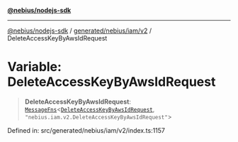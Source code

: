 [**@nebius/nodejs-sdk**](../../../../../README.md)

***

[@nebius/nodejs-sdk](../../../../../README.md) / [generated/nebius/iam/v2](../README.md) / DeleteAccessKeyByAwsIdRequest

# Variable: DeleteAccessKeyByAwsIdRequest

> **DeleteAccessKeyByAwsIdRequest**: [`MessageFns`](../../../../../runtime/protos/core/interfaces/MessageFns.md)\<[`DeleteAccessKeyByAwsIdRequest`](../interfaces/DeleteAccessKeyByAwsIdRequest.md), `"nebius.iam.v2.DeleteAccessKeyByAwsIdRequest"`\>

Defined in: src/generated/nebius/iam/v2/index.ts:1157
